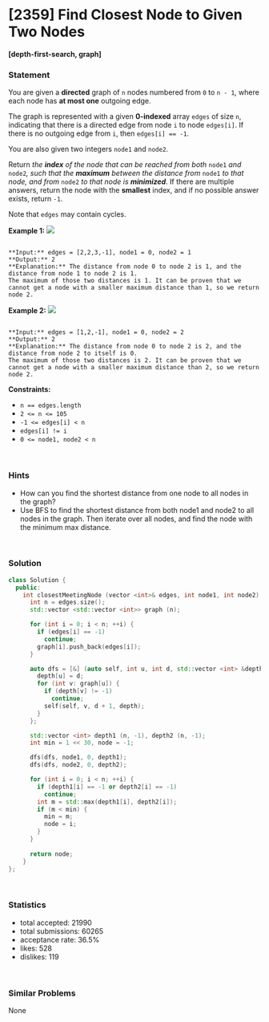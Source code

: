 # [2359] Find Closest Node to Given Two Nodes

**[depth-first-search, graph]**

### Statement

You are given a **directed** graph of `n` nodes numbered from `0` to `n - 1`, where each node has **at most one** outgoing edge.

The graph is represented with a given **0-indexed** array `edges` of size `n`, indicating that there is a directed edge from node `i` to node `edges[i]`. If there is no outgoing edge from `i`, then `edges[i] == -1`.

You are also given two integers `node1` and `node2`.

Return *the **index** of the node that can be reached from both* `node1` *and* `node2`*, such that the **maximum** between the distance from* `node1` *to that node, and from* `node2` *to that node is **minimized***. If there are multiple answers, return the node with the **smallest** index, and if no possible answer exists, return `-1`.

Note that `edges` may contain cycles.


**Example 1:**
![](https://assets.leetcode.com/uploads/2022/06/07/graph4drawio-2.png)

```

**Input:** edges = [2,2,3,-1], node1 = 0, node2 = 1
**Output:** 2
**Explanation:** The distance from node 0 to node 2 is 1, and the distance from node 1 to node 2 is 1.
The maximum of those two distances is 1. It can be proven that we cannot get a node with a smaller maximum distance than 1, so we return node 2.

```

**Example 2:**
![](https://assets.leetcode.com/uploads/2022/06/07/graph4drawio-4.png)

```

**Input:** edges = [1,2,-1], node1 = 0, node2 = 2
**Output:** 2
**Explanation:** The distance from node 0 to node 2 is 2, and the distance from node 2 to itself is 0.
The maximum of those two distances is 2. It can be proven that we cannot get a node with a smaller maximum distance than 2, so we return node 2.

```

**Constraints:**
* `n == edges.length`
* `2 <= n <= 105`
* `-1 <= edges[i] < n`
* `edges[i] != i`
* `0 <= node1, node2 < n`


<br>

### Hints

- How can you find the shortest distance from one node to all nodes in the graph?
- Use BFS to find the shortest distance from both node1 and node2 to all nodes in the graph. Then iterate over all nodes, and find the node with the minimum max distance.

<br>

### Solution

```cpp
class Solution {
  public:
    int closestMeetingNode (vector <int>& edges, int node1, int node2) {
      int n = edges.size();
      std::vector <std::vector <int>> graph (n);

      for (int i = 0; i < n; ++i) {
        if (edges[i] == -1)
          continue;
        graph[i].push_back(edges[i]);
      }

      auto dfs = [&] (auto self, int u, int d, std::vector <int> &depth) -> void {
        depth[u] = d;
        for (int v: graph[u]) {
          if (depth[v] != -1)
            continue;
          self(self, v, d + 1, depth);
        }
      };

      std::vector <int> depth1 (n, -1), depth2 (n, -1);
      int min = 1 << 30, node = -1;

      dfs(dfs, node1, 0, depth1);
      dfs(dfs, node2, 0, depth2);

      for (int i = 0; i < n; ++i) {
        if (depth1[i] == -1 or depth2[i] == -1)
          continue;
        int m = std::max(depth1[i], depth2[i]);
        if (m < min) {
          min = m;
          node = i;
        }
      }
      
      return node;
    }
};
```

<br>

### Statistics

- total accepted: 21990
- total submissions: 60265
- acceptance rate: 36.5%
- likes: 528
- dislikes: 119

<br>

### Similar Problems

None
